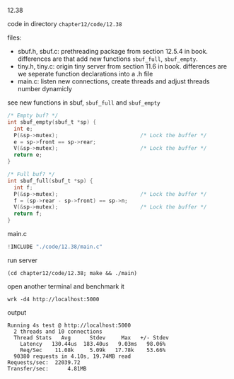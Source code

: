 12.38

code in directory `chapter12/code/12.38`

files:
- sbuf.h, sbuf.c: prethreading package from section 12.5.4 in book. differences
    are that add new functions `sbuf_full`, `sbuf_empty`.
- tiny.h, tiny.c: origin tiny server from section 11.6 in book. differences are
    we seperate function declarations into a .h file
- main.c: listen new connections, create threads and adjust threads number dynamicly

see new functions in sbuf, `sbuf_full` and `sbuf_empty`

```c
/* Empty buf? */
int sbuf_empty(sbuf_t *sp) {
  int e;
  P(&sp->mutex);                          /* Lock the buffer */
  e = sp->front == sp->rear;
  V(&sp->mutex);                          /* Lock the buffer */
  return e;
}

/* Full buf? */
int sbuf_full(sbuf_t *sp) {
  int f;
  P(&sp->mutex);                          /* Lock the buffer */
  f = (sp->rear - sp->front) == sp->n;
  V(&sp->mutex);                          /* Lock the buffer */
  return f;
}
```

main.c

```c
!INCLUDE "./code/12.38/main.c"
```

run server

    (cd chapter12/code/12.38; make && ./main)

open another terminal and benchmark it

    wrk -d4 http://localhost:5000

output

    Running 4s test @ http://localhost:5000
      2 threads and 10 connections
      Thread Stats   Avg      Stdev     Max   +/- Stdev
        Latency   130.44us  183.40us   9.03ms   98.06%
        Req/Sec    11.08k     5.09k   17.78k    53.66%
      90380 requests in 4.10s, 19.74MB read
    Requests/sec:  22039.72
    Transfer/sec:      4.81MB
